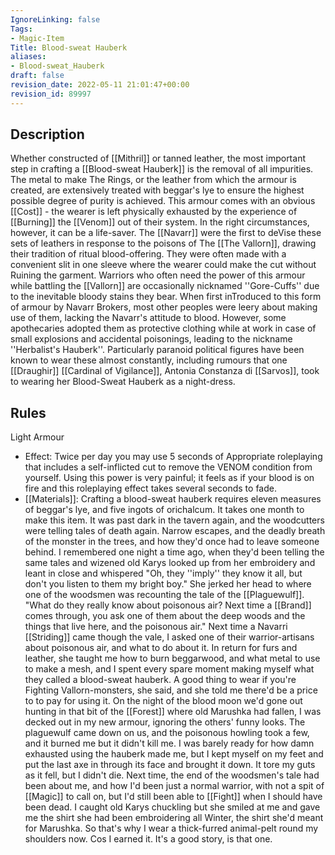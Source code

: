```yaml
---
IgnoreLinking: false
Tags:
- Magic-Item
Title: Blood-sweat Hauberk
aliases:
- Blood-sweat_Hauberk
draft: false
revision_date: 2022-05-11 21:01:47+00:00
revision_id: 89997
---
```


## Description
Whether constructed of [[Mithril]] or tanned leather, the most important step in crafting a [[Blood-sweat Hauberk]] is the removal of all impurities. The metal to make The Rings, or the leather from which the armour is created, are extensively treated with beggar's lye to ensure the highest possible degree of purity is achieved.
This armour comes with an obvious [[Cost]] - the wearer is left physically exhausted by the experience of [[Burning]] the [[Venom]] out of their system. In the right circumstances, however, it can be a life-saver. The [[Navarr]] were the first to deVise these sets of leathers in response to the poisons of The [[The Vallorn]], drawing their tradition of ritual blood-offering. They were often made with a convenient slit in one sleeve where the wearer could make the cut without Ruining the garment. Warriors who often need the power of this armour while battling the [[Vallorn]] are occasionally nicknamed ''Gore-Cuffs'' due to the inevitable bloody stains they bear. 
When first inTroduced to this form of armour by Navarr Brokers, most other peoples were leery about making use of them, lacking the Navarr's attitude to blood. However, some apothecaries adopted them as protective clothing while at work in case of small explosions and accidental poisonings, leading to the nickname ''Herbalist's Hauberk''. Particularly paranoid political figures have been known to wear these almost constantly, including rumours that one [[Draughir]] [[Cardinal of Vigilance]], Antonia Constanza di [[Sarvos]], took to wearing her Blood-Sweat Hauberk as a night-dress.
## Rules
Light Armour
* Effect: Twice per day you may use 5 seconds of Appropriate roleplaying that includes a self-inflicted cut to remove the VENOM condition from yourself. Using this power is very painful; it feels as if your blood is on fire and this roleplaying effect takes several seconds to fade.
* [[Materials]]: Crafting a blood-sweat hauberk requires eleven measures of beggar's lye, and five ingots of orichalcum. It takes one month to make this item.
It was past dark in the tavern again, and the woodcutters were telling tales of death again. Narrow escapes, and the deadly breath of the monster in the trees, and how they'd once had to leave someone behind.
I remembered one night a time ago, when they'd been telling the same tales and wizened old Karys looked up from her embroidery and leant in close and whispered "Oh, they ''imply'' they know it all, but don't you listen to them my bright boy." She jerked her head to where one of the woodsmen was recounting the tale of the [[Plaguewulf]]. "What do they really know about poisonous air? Next time a [[Brand]] comes through, you ask one of them about the deep woods and the things that live here, and the poisonous air."
Next time a Navarri [[Striding]] came though the vale, I asked one of their warrior-artisans about poisonous air, and what to do about it. In return for furs and leather, she taught me how to burn beggarwood, and what metal to use to make a mesh, and I spent every spare moment making myself what they called a blood-sweat hauberk. A good thing to wear if you're Fighting Vallorn-monsters, she said, and she told me there'd be a price to to pay for using it.
On the night of the blood moon we'd gone out hunting in that bit of the [[Forest]] where old Marushka had fallen, I was decked out in my new armour, ignoring the others' funny looks. The plaguewulf came down on us, and the poisonous howling took a few, and it burned me but it didn't kill me. I was barely ready for how damn exhausted using the hauberk made me, but I kept myself on my feet and put the last axe in through its face and brought it down. It tore my guts as it fell, but I didn't die.
Next time, the end of the woodsmen's tale had been about me, and how I'd been just a normal warrior, with not a spit of [[Magic]] to call on, but I'd still been able to [[Fight]] when I should have been dead. I caught old Karys chuckling but she smiled at me and gave me the shirt she had been embroidering all Winter, the shirt she'd meant for Marushka.
So that's why I wear a thick-furred animal-pelt round my shoulders now. Cos I earned it.
It's a good story, is that one.